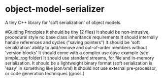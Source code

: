 # object-model-serializer
A tiny C++ library for 'soft serialization' of object models.


#Guiding Principles
    It should be tiny (2 files)
    It should be non-intrusive, procedural style no base class inheritance requirements
    It should internally handle references and cycles ("saving pointers")
    It should be 'soft serialization' ability to add/remove and out-of-order members without 'version blocks'
    It should come with a complex use case example (see simple_rpg folder)
    It should use standard streams, for file and in-memory serialization.
    It should be a lightweight binary format (soft serialization is 'easy' in something like json/xml)
    It should not use external pre-processor, or code generation techniques (gross.)
